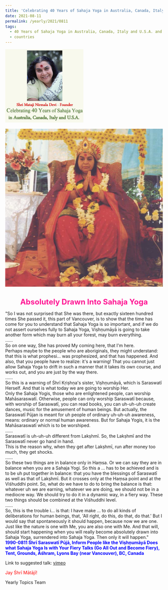 ```yaml
---
title: 'Celebrating 40 Years of Sahaja Yoga in Australia, Canada, Italy and U.S.A. and its Culture, Post 31'
date: 2021-08-11
permalink: /yearly/2021/0811
tags:
  - 40 Years of Sahaja Yoga in Australia, Canada, Italy and U.S.A. and its Culture
  - countries
---
```


<div style="text-align: left"><img src="/images/Celebrating40YearsSahajaYoga.png" width="250" /></div><br>

<div style="text-align: center"><img src="/images/image743(Photo_credit_Mark_Taylor).jpg" /></div>

<br>
<p style="color:DeepPink; text-align:center">
<font size="+2"><b>Absolutely Drawn Into Sahaja Yoga</b><br></font>
</p>

<p>
"So I was not surprised that She was there, but exactly sixteen hundred times She passed it, this part of Vancouver, is to show that the time has come for you to understand that Sahaja Yoga is so important, and if we do not assert ourselves fully to Sahaja Yoga, Viṣhṇumāyā is going to take another form which may burn all your forest, may burn everything.<br>
......<br>
So on one way, She has proved My coming here, that I'm here.<br>
Perhaps maybe to the people who are aboriginals, they might understand: that this is what prophesi... was prophesized, and that has happened. And also, that you people have to realize: it's a warning! That you cannot just allow Sahaja Yoga to drift in such a manner that it takes its own course, and works out, and you are just by the way there.<br>
......<br>
So this is a warning of Śhrī Kṛiṣhṇa's sister, Viṣhṇumāyā, which is Saraswatī Herself. And that is what today we are going to worship Her.<br>
Only the Sahaja Yogis, those who are enlightened people, can worship Mahāsaraswatī. Otherwise, people can only worship Saraswatī because, with worship of Saraswatī, you can read books, you can uh-uh-uh create dances, music for the amusement of human beings. But actually, the Saraswatī Pūjan is meant for uh people of ordinary uh-uh-uh awareness, means: ordinary or normal human awareness. But for Sahaja Yogis, it is the Mahāsaraswatī which is to be worshiped. <br>
......<br>
Saraswatī is uh-uh-uh different from Lakṣhmī. So, the Lakṣhmī and the Saraswatī never go hand in hand.<br>
This is the reason why, when they get after Lakṣhmī, run after money too much, they get shocks.<br>
......<br>
So these two things are in balance only in Haṃsa. Or we can say they are in balance when you are a Sahaja Yogi. So this a ... has to be achieved and is to be uh put together in balance: that you have the blessings of Saraswatī as well as that of Lakṣhmī. But it crosses only at the Haṃsa point and at the Viśhuddhi point. So, what do we have to do to bring the balance is that: whatever uh we are earning, whatever we are doing, we should not be in a mediocre way. We should try to do it in a dynamic way, in a fiery way. These two things should be combined at the Viśhuddhi level.<br>
......<br>
So, this is the trouble i... is that: I have make ... to do all kinds of deliberations for human beings, that, 'All right, do this, do that, do that.' But I would say that spontaneously it should happen, because now we are one. Just like the nature is one with Me, you are also one with Me. And that will, should start happening when you will really become absolutely drawn into Sahaja Yoga, surrendered into Sahaja Yoga. Then only it will happen."<br>
<font color="blue"><b>1990-0811 Śhrī Saraswatī Pūjā, Inform People like the Viṣhṇumāyā Does what Sahaja Yoga Is with Your Fiery Talks (Go All Out and Become Fiery), Tent, Grounds, Āśhram, Lyons Bay (near Vancouver), BC, Canada</b></font><br>
</p>

Link to suggested talk: <a href="https://vimeo.com/85858039"> vimeo</a>

<p style="color:red;">Jay Śhrī Mātājī!<br></p>

Yearly Topics Team